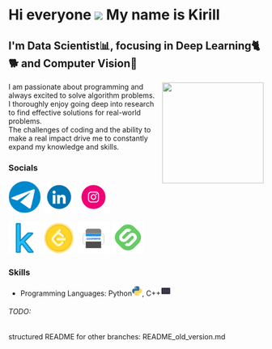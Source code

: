 Hi everyone ![](https://user-images.githubusercontent.com/18350557/176309783-0785949b-9127-417c-8b55-ab5a4333674e.gif)
My name is Kirill
=============================================================================================================================

I'm Data Scientist📊, focusing in Deep Learning🐈🐕 and Computer Vision👀
--------------


<img align="right" width="200" height="200" src="https://user-images.githubusercontent.com/74038190/235224431-e8c8c12e-6826-47f1-89fb-2ddad83b3abf.gif"></a>

I am passionate about programming and always excited to solve algorithm problems.\
I thoroughly enjoy going deep into research to find effective solutions for real-world problems.\
The challenges of coding and the ability to make a real impact drive me to constantly expand my knowledge and skills.


### Socials

<p align="left">

<a href="https://t.me/why_no_tt" target="_blank" rel="noreferrer"><img src="./sociails/telegram/telegram.gif" width="64" height="64" /></a>
<a href="https://www.linkedin.com/in/kirill-ionkin/" target="_blank" rel="noreferrer"><img src="./sociails/linkedin/linkedin.gif" width="64" height="64" /></a>
<a href="https://www.instagram.com/ionkin_kirill/?utm_medium=copy_link" target="_blank" rel="noreferrer"><img src="./sociails/instagram/instagram.gif" width="64" height="64" /></a>

<a href="https://www.kaggle.com/kirillionkin" target="_blank" rel="noreferrer"><img src="./sociails/ds_socials/kaggle2.png" width="64" height="64" /></a>
<a href="https://leetcode.com/kirill-ionkin/" target="_blank" rel="noreferrer"><img src="./sociails/ds_socials/leetcode.gif" width="64" height="64" /></a>
<a href="https://www.kaggle.com/kirillionkin" target="_blank" rel="noreferrer"><img src="./sociails/education_socials/coursera.gif" width="64" height="64" /></a>
<a href="https://leetcode.com/kirill-ionkin/" target="_blank" rel="noreferrer"><img src="./sociails/education_socials/stepik.png" width="64" height="64" /></a>

</p>


### Skills
* Programming Languages: Python<img src="./skills/PL/python.gif" width="20" height="20"/>, C++<img src="./skills/PL/c_plu_plus.gif" width="20" height="20"/>


###### TODO:
structured README for other branches: README_old_version.md